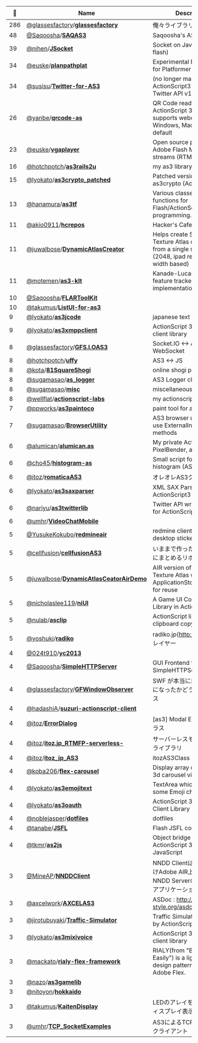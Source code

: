 |:star2: | Name | Description | 🌍|
|---|---|---|---|
|286|[@glassesfactory](https://github.com/glassesfactory)/[**glassesfactory**](https://github.com/glassesfactory/glassesfactory)|俺々ライブラリ|[:arrow_upper_right:](http://blog.glasses-factory.net)|
|48|[@Saqoosha](https://github.com/Saqoosha)/[**SAQAS3**](https://github.com/Saqoosha/SAQAS3)|Saqoosha's AS3 Library|[:arrow_upper_right:](http://saqoo.sh/a/)|
|39|[@nihen](https://github.com/nihen)/[**JSocket**](https://github.com/nihen/JSocket)|Socket on Javascript(use flash)||
|34|[@euske](https://github.com/euske)/[**planpathplat**](https://github.com/euske/planpathplat)|Experimental Path Planning for Platformer||
|34|[@susisu](https://github.com/susisu)/[**Twitter-for-AS3**](https://github.com/susisu/Twitter-for-AS3)|(no longer maintained) ActionScript3 library for Twitter API v1.1||
|26|[@yanbe](https://github.com/yanbe)/[**qrcode-as**](https://github.com/yanbe/qrcode-as)|QR Code reader written in ActionScript 3 which supports webcam on Windows, Mac and Linux by default||
|23|[@euske](https://github.com/euske)/[**vgaplayer**](https://github.com/euske/vgaplayer)|Open source player for Adobe Flash Media Server streams (RTMP)||
|16|[@hotchpotch](https://github.com/hotchpotch)/[**as3rails2u**](https://github.com/hotchpotch/as3rails2u)|my as3 library|[:arrow_upper_right:](http://rails2u.com/)|
|15|[@lyokato](https://github.com/lyokato)/[**as3crypto_patched**](https://github.com/lyokato/as3crypto_patched)|Patched version of as3crypto (ActionScript)||
|13|[@hanamura](https://github.com/hanamura)/[**as3tf**](https://github.com/hanamura/as3tf)|Various classes and functions for Flash/ActionScript programming.||
|11|[@akio0911](https://github.com/akio0911)/[**hcrepos**](https://github.com/akio0911/hcrepos)|Hacker's Cafe Repository|[:arrow_upper_right:](http://blog.hackers-cafe.net/)|
|11|[@juwalbose](https://github.com/juwalbose)/[**DynamicAtlasCreator**](https://github.com/juwalbose/DynamicAtlasCreator)|Helps create Starling Texture Atlas dynamically from a single super atlas (2048, ipad retina screen width based)||
|11|[@motemen](https://github.com/motemen)/[**as3-klt**](https://github.com/motemen/as3-klt)|Kanade-Lucas-Tomasi feature tracker implementation in as3||
|10|[@Saqoosha](https://github.com/Saqoosha)/[**FLARToolKit**](https://github.com/Saqoosha/FLARToolKit)|||
|10|[@takumus](https://github.com/takumus)/[**ListUI-for-as3**](https://github.com/takumus/ListUI-for-as3)|||
|9|[@lyokato](https://github.com/lyokato)/[**as3jcode**](https://github.com/lyokato/as3jcode)|japanese text encoding||
|9|[@lyokato](https://github.com/lyokato)/[**as3xmppclient**](https://github.com/lyokato/as3xmppclient)|ActionScript 3.0 XMPP client library||
|8|[@glassesfactory](https://github.com/glassesfactory)/[**GFS.I.OAS3**](https://github.com/glassesfactory/GFS.I.OAS3)|Socket.IO <-> AS3 with WebSocket|[:arrow_upper_right:](http://blog.glasses-factory.net)|
|8|[@hotchpotch](https://github.com/hotchpotch)/[**uffy**](https://github.com/hotchpotch/uffy)|AS3 <-> JS||
|8|[@kota](https://github.com/kota)/[**81SquareShogi**](https://github.com/kota/81SquareShogi)|online shogi playing site||
|8|[@sugamasao](https://github.com/sugamasao)/[**as_logger**](https://github.com/sugamasao/as_logger)|AS3 Logger class.|[:arrow_upper_right:](http://sugamasao.com)|
|8|[@sugamasao](https://github.com/sugamasao)/[**misc**](https://github.com/sugamasao/misc)|miscellaneous code.|[:arrow_upper_right:](http://d.hatena.ne.jp/seiunsky)|
|8|[@wellflat](https://github.com/wellflat)/[**actionscript-labs**](https://github.com/wellflat/actionscript-labs)|my actionscript practice||
|7|[@ppworks](https://github.com/ppworks)/[**as3paintoco**](https://github.com/ppworks/as3paintoco)|paint tool for as3||
|7|[@sugamasao](https://github.com/sugamasao)/[**BrowserUtility**](https://github.com/sugamasao/BrowserUtility)|AS3 browser utility.  provide use ExternalInterface Utility methods|[:arrow_upper_right:](http://sugamasao.com)|
|6|[@alumican](https://github.com/alumican)/[**alumican.as**](https://github.com/alumican/alumican.as)|My private ActionScript libs, PixelBender, and so on.|[:arrow_upper_right:](http://alumican.net/)|
|6|[@cho45](https://github.com/cho45)/[**histogram-as**](https://github.com/cho45/histogram-as)|Small script for showing histogram (AS3)||
|6|[@itoz](https://github.com/itoz)/[**romaticaAS3**](https://github.com/itoz/romaticaAS3)|オレオレAS3クラス||
|6|[@lyokato](https://github.com/lyokato)/[**as3saxparser**](https://github.com/lyokato/as3saxparser)|XML SAX Parser for ActionScript3||
|6|[@nariyu](https://github.com/nariyu)/[**as3twitterlib**](https://github.com/nariyu/as3twitterlib)|Twitter API wrapper library for ActionScript 3.0||
|6|[@umhr](https://github.com/umhr)/[**VideoChatMobile**](https://github.com/umhr/VideoChatMobile)|||
|5|[@YusukeKokubo](https://github.com/YusukeKokubo)/[**redmineair**](https://github.com/YusukeKokubo/redmineair)|redmine client soch as a desktop stickey application.|[:arrow_upper_right:](http://www.r-labs.org/projects/redmineair/)|
|5|[@cellfusion](https://github.com/cellfusion)/[**cellfusionAS3**](https://github.com/cellfusion/cellfusionAS3)|いままで作ったクラスを適当にまとめるリポジトリ||
|5|[@juwalbose](https://github.com/juwalbose)/[**DynamicAtlasCeatorAirDemo**](https://github.com/juwalbose/DynamicAtlasCeatorAirDemo)|AIR version of Dynamic Texture Atlas with saving to ApplicationStorageDirectory for reuse||
|5|[@nicholaslee119](https://github.com/nicholaslee119)/[**niUI**](https://github.com/nicholaslee119/niUI)|A Game UI Components Library in ActionScript3||
|5|[@nulab](https://github.com/nulab)/[**asclip**](https://github.com/nulab/asclip)|ActionScript library for clipboard copy||
|5|[@yoshuki](https://github.com/yoshuki)/[**radiko**](https://github.com/yoshuki/radiko)|radiko.jp(http://radiko.jp/) プレイヤー|[:arrow_upper_right:](http://saikyoline.jp/air/radiko/)|
|4|[@024t910](https://github.com/024t910)/[**yc2013**](https://github.com/024t910/yc2013)|||
|4|[@Saqoosha](https://github.com/Saqoosha)/[**SimpleHTTPServer**](https://github.com/Saqoosha/SimpleHTTPServer)|GUI Frontend for python's SimpleHTTPServer module.|[:arrow_upper_right:](http://saqoo.sh/a)|
|4|[@glassesfactory](https://github.com/glassesfactory)/[**GFWindowObserver**](https://github.com/glassesfactory/GFWindowObserver)|SWF が本当に非アクティブになったかどうか調べるクラス|[:arrow_upper_right:](http://blog.glasses-factory.net/2010/11/14/GFWindowObserver)|
|4|[@hadashiA](https://github.com/hadashiA)/[**suzuri-actionscript-client**](https://github.com/hadashiA/suzuri-actionscript-client)|||
|4|[@itoz](https://github.com/itoz)/[**ErrorDialog**](https://github.com/itoz/ErrorDialog)|[as3] Modal Error Dialog クラス|[:arrow_upper_right:](http://blog.romatica.com/2011/04/21/modal_errordialog/)|
|4|[@itoz](https://github.com/itoz)/[**itoz.jp_RTMFP-serverless-**](https://github.com/itoz/itoz.jp_RTMFP-serverless-)|サーバーレスモードRTMFPライブラリ||
|4|[@itoz](https://github.com/itoz)/[**itoz_jp_AS3**](https://github.com/itoz/itoz_jp_AS3)|itozAS3Class|[:arrow_upper_right:](http://www.itoz.jp)|
|4|[@koba206](https://github.com/koba206)/[**flex-carousel**](https://github.com/koba206/flex-carousel)|Display array of images in 3d carousel view format|[:arrow_upper_right:](http://www.koba206.com/projects/flash/photo-carousels/)|
|4|[@lyokato](https://github.com/lyokato)/[**as3emojitext**](https://github.com/lyokato/as3emojitext)|TextArea which includes some Emoji characters||
|4|[@lyokato](https://github.com/lyokato)/[**as3oauth**](https://github.com/lyokato/as3oauth)|ActionScript 3.0 OAuth Client Library||
|4|[@noblejasper](https://github.com/noblejasper)/[**dotfiles**](https://github.com/noblejasper/dotfiles)|dotfiles||
|4|[@tanabe](https://github.com/tanabe)/[**JSFL**](https://github.com/tanabe/JSFL)|Flash JSFL commands.||
|4|[@tkmr](https://github.com/tkmr)/[**as2js**](https://github.com/tkmr/as2js)|Object bridge from ActionScript 3.0 to JavaScript|[:arrow_upper_right:](http://blog.tkmr.org/as2js-test.html?twitter=tkmr&ustream=tkmr)|
|3|[@MineAP](https://github.com/MineAP)/[**NNDDClient**](https://github.com/MineAP/NNDDClient)|NNDD Clientは、モバイル向けAdobe AIR上で動作する、NNDD Serverのクライアントアプリケーションです。||
|3|[@axcelwork](https://github.com/axcelwork)/[**AXCELAS3**](https://github.com/axcelwork/AXCELAS3)|ASDoc : http://www.shift-style.org/asdoc|[:arrow_upper_right:](http://shift-style.org/blog)|
|3|[@jirotubuyaki](https://github.com/jirotubuyaki)/[**Traffic-Simulator**](https://github.com/jirotubuyaki/Traffic-Simulator)|Traffic Simulator Interactive by ActionScript||
|3|[@lyokato](https://github.com/lyokato)/[**as3mixivoice**](https://github.com/lyokato/as3mixivoice)|ActionScript 3.0 mixi voice client library||
|3|[@mackato](https://github.com/mackato)/[**rialy-flex-framework**](https://github.com/mackato/rialy-flex-framework)|RIALY(from "Building RIAs Easily") is a lightweight design pattern tool kit for Adobe Flex.|[:arrow_upper_right:](http://github.com/mackato/rialy-flex-framework)|
|3|[@nazo](https://github.com/nazo)/[**as3gamelib**](https://github.com/nazo/as3gamelib)|||
|3|[@nitoyon](https://github.com/nitoyon)/[**hokkaido**](https://github.com/nitoyon/hokkaido)||[:arrow_upper_right:](http://d.hatena.ne.jp/nitoyon/20090415/hokkaido)|
|3|[@takumus](https://github.com/takumus)/[**KaitenDisplay**](https://github.com/takumus/KaitenDisplay)|LEDのアレイを回転させてディスプレイ表示させたい。||
|3|[@umhr](https://github.com/umhr)/[**TCP_SocketExamples**](https://github.com/umhr/TCP_SocketExamples)|AS3によるTCPのサーバーとクライアント||

